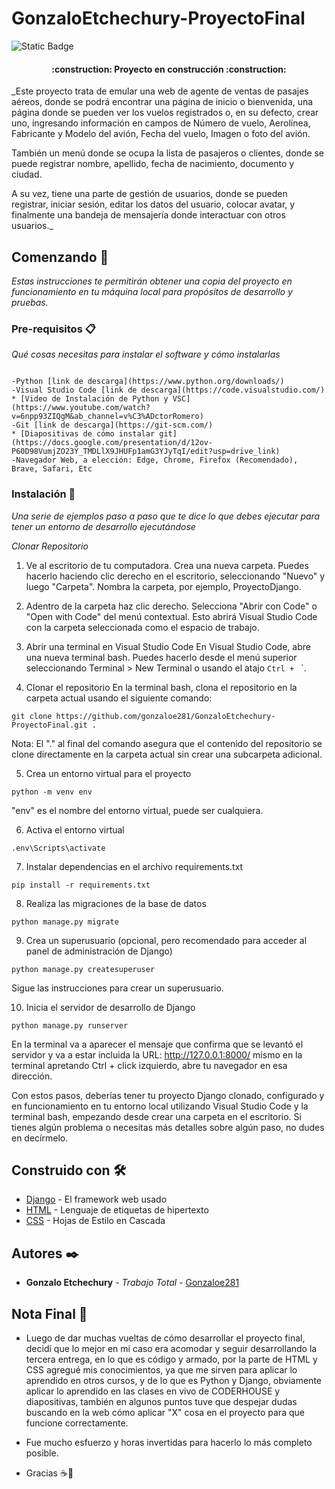 # GonzaloEtchechury-ProyectoFinal

![Static Badge](https://img.shields.io/badge/Build-En_progreso-red?style=flat&logo=Django)

<h4 align="center">
:construction: Proyecto en construcción :construction:
</h4>

_Este proyecto trata de emular una web de agente de ventas de pasajes aéreos, donde se podrá encontrar una página de inicio o bienvenida, una página donde se pueden ver los vuelos registrados o, en su defecto, crear uno, ingresando información en campos de Número de vuelo, Aerolínea, Fabricante y Modelo del avión, Fecha del vuelo, Imagen o foto del avión.

También un menú donde se ocupa la lista de pasajeros o clientes, donde se puede registrar nombre, apellido, fecha de nacimiento, documento y ciudad.

A su vez, tiene una parte de gestión de usuarios, donde se pueden registrar, iniciar sesión, editar los datos del usuario, colocar avatar, y finalmente una bandeja de mensajería donde interactuar con otros usuarios._


## Comenzando 🚀

_Estas instrucciones te permitirán obtener una copia del proyecto en funcionamiento en tu máquina local para propósitos de desarrollo y pruebas._

### Pre-requisitos 📋

_Qué cosas necesitas para instalar el software y cómo instalarlas_

```

-Python [link de descarga](https://www.python.org/downloads/)
-Visual Studio Code [link de descarga](https://code.visualstudio.com/)
* [Video de Instalación de Python y VSC](https://www.youtube.com/watch?v=6npp93ZIQgM&ab_channel=v%C3%ADctorRomero)
-Git [link de descarga](https://git-scm.com/) 
* [Diapositivas de cómo instalar git](https://docs.google.com/presentation/d/12ov-P60D98VumjZO23Y_TMDLlX9JHUFp1amG3YJyTqI/edit?usp=drive_link)
-Navegador Web, a elección: Edge, Chrome, Firefox (Recomendado), Brave, Safari, Etc
```

### Instalación 🔧

_Una serie de ejemplos paso a paso que te dice lo que debes ejecutar para tener un entorno de desarrollo ejecutándose_

_Clonar Repositorio_

1. Ve al escritorio de tu computadora.
Crea una nueva carpeta. Puedes hacerlo haciendo clic derecho en el escritorio, seleccionando "Nuevo" y luego "Carpeta". Nombra la carpeta, por ejemplo, ProyectoDjango.

2. Adentro de la carpeta haz clic derecho.
Selecciona "Abrir con Code" o "Open with Code" del menú contextual. Esto abrirá Visual Studio Code con la carpeta seleccionada como el espacio de trabajo.

3. Abrir una terminal en Visual Studio Code
En Visual Studio Code, abre una nueva terminal bash. Puedes hacerlo desde el menú superior seleccionando Terminal > New Terminal o usando el atajo `Ctrl + ` `.

4. Clonar el repositorio
En la terminal bash, clona el repositorio en la carpeta actual usando el siguiente comando:
```
git clone https://github.com/gonzaloe281/GonzaloEtchechury-ProyectoFinal.git .
```
Nota: El "." al final del comando asegura que el contenido del repositorio se clone directamente en la carpeta actual sin crear una subcarpeta adicional.

5. Crea un entorno virtual para el proyecto
```
python -m venv env
```
"env" es el nombre del entorno virtual, puede ser cualquiera.

6. Activa el entorno virtual
```
.env\Scripts\activate
```

7. Instalar dependencias en el archivo requirements.txt
```
pip install -r requirements.txt
```

8. Realiza las migraciones de la base de datos
```
python manage.py migrate
```

9. Crea un superusuario (opcional, pero recomendado para acceder al panel de administración de Django)
```
python manage.py createsuperuser
```
Sigue las instrucciones para crear un superusuario.

10. Inicia el servidor de desarrollo de Django
```
python manage.py runserver
```
En la terminal va a aparecer el mensaje que confirma que se levantó el servidor y va a estar incluida la URL: http://127.0.0.1:8000/ mismo en la terminal apretando Ctrl + click izquierdo, abre tu navegador en esa dirección.

Con estos pasos, deberías tener tu proyecto Django clonado, configurado y en funcionamiento en tu entorno local utilizando Visual Studio Code y la terminal bash, empezando desde crear una carpeta en el escritorio. Si tienes algún problema o necesitas más detalles sobre algún paso, no dudes en decírmelo.


## Construido con 🛠️


* [Django](https://www.djangoproject.com/download/) - El framework web usado
* [HTML](https://developer.mozilla.org/es/docs/Web/HTML) - Lenguaje de etiquetas de hipertexto
* [CSS](https://developer.mozilla.org/es/docs/Web/CSS) - Hojas de Estilo en Cascada



## Autores ✒️

* **Gonzalo Etchechury** - *Trabajo Total* - [Gonzaloe281](https://github.com/gonzaloe281)
 
## Nota Final 💬

* Luego de dar muchas vueltas de cómo desarrollar el proyecto final, decidí que lo mejor en mi caso era acomodar y seguir desarrollando la tercera entrega, en lo que es código y armado, por la parte de HTML y CSS agregué mis conocimientos, ya que me sirven para aplicar lo aprendido en otros cursos, y de lo que es Python y Django, obviamente aplicar lo aprendido en las clases en vivo de CODERHOUSE y diapositivas, también en algunos puntos tuve que despejar dudas buscando en la web cómo aplicar "X" cosa en el proyecto para que funcione correctamente.

* Fue mucho esfuerzo y horas invertidas para hacerlo lo más completo posible.

* Gracias ☕🧉